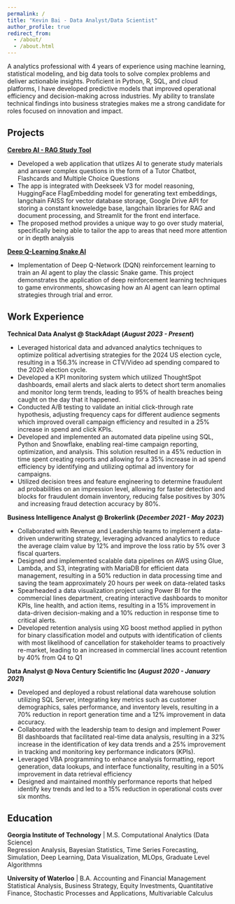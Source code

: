 ```yaml
---
permalink: /
title: "Kevin Bai - Data Analyst/Data Scientist"
author_profile: true
redirect_from: 
  - /about/
  - /about.html
---
```


<div class="page-intro">
A analytics professional with 4 years of experience using machine learning, statistical modeling, and big data tools to solve complex problems and deliver actionable insights. Proficient in Python, R, SQL, and cloud platforms, I have developed predictive models that improved operational efficiency and decision-making across industries. My ability to translate technical findings into business strategies makes me a strong candidate for roles focused on innovation and impact.
</div>

## Projects
**[Cerebro AI - RAG Study Tool](https://github.com/kbai612/Cerebro-AI/tree/main)**
- Developed a web application that utlizes AI to generate study materials and answer complex questions in the form of a Tutor Chatbot, Flashcards and Multiple Choice Questions
- The app is integrated with Deekseek V3 for model reasoning, HuggingFace FlagEmbedding model for generating text embeddings, langchain FAISS for vector database storage, Google Drive API for storing a constant knoweledge base, langchain libraries for RAG and document processing, and Streamlit for the front end interface.
- The proposed method provides a unique way to go over study material, specifically being able to tailor the app to areas that need more attention or in depth analysis

**[Deep Q-Learning Snake AI]([https://www.mdpi.com/1424-8220/22/8/3048](https://github.com/kbai612/Reinforcement_Learning_Snake))**
- Implementation of Deep Q-Network (DQN) reinforcement learning to train an AI agent to play the classic Snake game. This project demonstrates the application of deep reinforcement learning techniques to game environments, showcasing how an AI agent can learn optimal strategies through trial and error.

## Work Experience
**Technical Data Analyst @ StackAdapt (_August 2023 - Present_)**
-	Leveraged historical data and advanced analytics techniques to optimize political advertising strategies for the 2024 US election cycle, resulting in a 156.3% increase in CTV/Video ad spending compared to the 2020 election cycle.
-	Developed a KPI monitoring system which utilized ThoughtSpot dashboards, email alerts and slack alerts to detect short term anomalies and monitor long term trends, leading to 95% of health breaches being caught on the day that it happened.
-	Conducted A/B testing to validate an initial click-through rate hypothesis, adjusting frequency caps for different audience   segments which improved overall campaign efficiency and resulted in a 25% increase in spend and click KPIs.
-	Developed and implemented an automated data pipeline using SQL, Python and Snowflake, enabling real-time campaign reporting, optimization, and analysis. This solution resulted in a 45% reduction in time spent creating reports and allowing for a 35% increase in ad spend efficiency by identifying and utilizing optimal ad inventory for campaigns.
-	Utilized decision trees and feature engineering to determine fraudulent ad probabilities on an impression level, allowing for faster detection and blocks for fraudulent domain inventory, reducing false positives by 30% and increasing fraud detection accuracy by 80%.

**Business Intelligence Analyst @ Brokerlink (_December 2021 - May 2023_)**
-	Collaborated with Revenue and Leadership teams to implement a data-driven underwriting strategy, leveraging advanced analytics to reduce the average claim value by 12% and improve the loss ratio by 5% over 3 fiscal quarters.
-	Designed and implemented scalable data pipelines on AWS using Glue, Lambda, and S3, integrating with MariaDB for efficient data management, resulting in a 50% reduction in data processing time and saving the team approximately 20 hours per week on data-related tasks 
-	Spearheaded a data visualization project using Power BI for the commercial lines department, creating interactive dashboards to monitor KPIs, line health, and action items, resulting in a 15% improvement in data-driven decision-making and a 10% reduction in response time to critical alerts. 
-	Developed retention analysis using XG boost method applied in python for binary classification model and outputs with identification of clients with most likelihood of cancellation for stakeholder teams to proactively re-market, leading to an increased in commercial lines account retention by 40% from Q4 to Q1

**Data Analyst @ Nova Century Scientific Inc (_August 2020 - January 2021_)**
-	Developed and deployed a robust relational data warehouse solution utilizing SQL Server, integrating key metrics such as customer demographics, sales performance, and inventory levels, resulting in a 70% reduction in report generation time and a 12% improvement in data accuracy.
-	Collaborated with the leadership team to design and implement Power BI dashboards that facilitated real-time data analysis, resulting in a 32% increase in the identification of key data trends and a 25% improvement in tracking and monitoring key performance indicators (KPIs).
-	Leveraged VBA programming to enhance analysis formatting, report generation, data lookups, and interface functionality, resulting in a 50% improvement in data retrieval efficiency
-	Designed and maintained monthly performance reports that helped identify key trends and led to a 15% reduction in operational costs over six months.


## Education
**Georgia Institute of Technology** | M.S. Computational Analytics (Data Science)  
Regression Analysis, Bayesian Statistics, Time Series Forecasting, Simulation, Deep Learning, Data Visualization, MLOps, Graduate Level Algorithmns

**University of Waterloo** | B.A. Accounting and Financial Management  
Statistical Analysis, Business Strategy, Equity Investments, Quantitative Finance, Stochastic Processes and Applications, Multivariable Calculus
